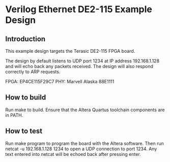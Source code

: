 # Verilog Ethernet DE2-115 Example Design

## Introduction

This example design targets the Terasic DE2-115 FPGA board.

The design by default listens to UDP port 1234 at IP address 192.168.1.128 and
will echo back any packets received.  The design will also respond correctly
to ARP requests.  

FPGA: EP4CE115F29C7
PHY: Marvell Alaska 88E1111

## How to build

Run make to build.  Ensure that the Altera Quartus toolchain components are
in PATH.  

## How to test

Run make program to program the board with the Altera software.  Then run
netcat -u 192.168.1.128 1234 to open a UDP connection to port 1234.  Any
text entered into netcat will be echoed back after pressing enter.  


